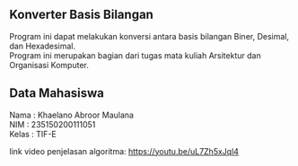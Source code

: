## Konverter Basis Bilangan
Program ini dapat melakukan konversi antara basis bilangan Biner, Desimal, dan Hexadesimal.  
Program ini merupakan bagian dari tugas mata kuliah Arsitektur dan Organisasi Komputer.  

## Data Mahasiswa
Nama    : Khaelano Abroor Maulana  
NIM     : 235150200111051  
Kelas   : TIF-E  



link video penjelasan algoritma: <https://youtu.be/uL7Zh5xJql4>